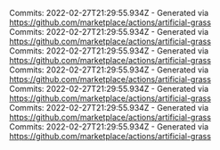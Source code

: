 Commits: 2022-02-27T21:29:55.934Z - Generated via https://github.com/marketplace/actions/artificial-grass
<br>
Commits: 2022-02-27T21:29:55.934Z - Generated via https://github.com/marketplace/actions/artificial-grass
<br>
Commits: 2022-02-27T21:29:55.934Z - Generated via https://github.com/marketplace/actions/artificial-grass
<br>
Commits: 2022-02-27T21:29:55.934Z - Generated via https://github.com/marketplace/actions/artificial-grass
<br>
Commits: 2022-02-27T21:29:55.934Z - Generated via https://github.com/marketplace/actions/artificial-grass
<br>
Commits: 2022-02-27T21:29:55.934Z - Generated via https://github.com/marketplace/actions/artificial-grass
<br>
Commits: 2022-02-27T21:29:55.934Z - Generated via https://github.com/marketplace/actions/artificial-grass
<br>
